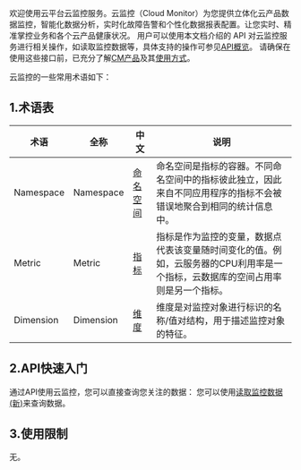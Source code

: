 欢迎使用云平台云监控服务。云监控（Cloud Monitor）为您提供立体化云产品数据监控，智能化数据分析，实时化故障告警和个性化数据报表配置。让您实时、精准掌控业务和各个云产品健康状况。
用户可以使用本文档介绍的 API 对云监控服务进行相关操作，如读取监控数据等，具体支持的操作可参见<a href="http://tce.fsphere.cn/document/product/248/4474" title="API概览">API概览</a>。
请确保在使用这些接口前，已充分了解<a href="http://tce.fsphere.cn/doc/product/248/967">CM产品</a>及其<a href="http://tce.fsphere.cn/doc/product/248/1045">使用方式</a>。


云监控的一些常用术语如下：
## 1.术语表
| 术语 | 全称  | 中文 | 说明 |
|---------|---------|---------|---------|
| Namespace  | Namespace | <a href="http://tce.fsphere.cn/doc/product/248/968">命名空间</a> | 命名空间是指标的容器。不同命名空间中的指标彼此独立，因此来自不同应用程序的指标不会被错误地聚合到相同的统计信息中。|
| Metric  | Metric | <a href="http://tce.fsphere.cn/doc/product/248/968">指标</a> | 指标是作为监控的变量，数据点代表该变量随时间变化的值。例如，云服务器的CPU利用率是一个指标，云数据库的空间占用率则是另一个指标。|
| Dimension | Dimension |<a href="http://tce.fsphere.cn/doc/product/248/968">维度</a> | 维度是对监控对象进行标识的名称/值对结构，用于描述监控对象的特征。|


## 2.API快速入门

通过API使用云监控，您可以直接查询您关注的数据：
您可以使用<a href="/doc/api/405/读取监控数据(新)" title="读取监控数据(新)">读取监控数据(新)</a>来查询数据。



## 3.使用限制

无。





